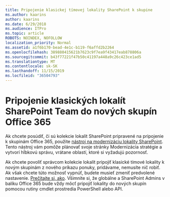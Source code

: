 ```yaml
---
title: Pripojenie klasickej tímovej lokality SharePoint k skupine
ms.author: kaarins
author: kaarins
ms.date: 6/29/2018
ms.audience: ITPro
ms.topic: article
ROBOTS: NOINDEX, NOFOLLOW
localization_priority: Normal
ms.assetid: a1f6b170-bead-4e1c-b119-f6affd2b2264
ms.openlocfilehash: 389880415621b7623c9f7ea9f43417eab878806a
ms.sourcegitcommit: b43f77221f47b50c41197a448a9c26c423ce1ad5
ms.translationtype: MT
ms.contentlocale: sk-SK
ms.lasthandoff: 11/15/2019
ms.locfileid: "36504793"
---
```

# <a name="connect-classic-sharepoint-team-sites-to-new-office-365-groups"></a>Pripojenie klasických lokalít SharePoint Team do nových skupín Office 365

Ak chcete posúdiť, či sú kolekcie lokalít SharePoint pripravené na pripojenie k skupinám Office 365, použite [nástroj na modernizáciu lokality SharePoint](https://go.microsoft.com/fwlink/?linkid=873066). Tento nástroj vám pomôže plánovať svoje stránky Modernizácia stratégie a vytvorí hĺbkovú správu, vrátane oblastí, ktoré si vyžadujú pozornosť.
  
Ak chcete povoliť správcom kolekcie lokalít pripojiť klasické tímové lokality k novým skupinám z nového príkazu ponuky, pridávame, nemusíte nič robiť. Ak však chcete túto možnosť vypnúť, budete musieť zmeniť predvolené nastavenie. [Prečítajte si, ako](https://go.microsoft.com/fwlink/?linkid=2004316). Všimnite si, že globálne a SharePoint Admins v balíku Office 365 bude vždy môcť pripojiť lokality do nových skupín pomocou rutiny cmdlet prostredia PowerShell alebo API.
  

